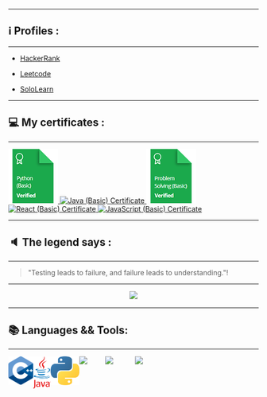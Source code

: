 
---

## :information_source: Profiles :

---

* [HackerRank](https://www.hackerrank.com/Alaamimi)

* [Leetcode](https://leetcode.com/Alaamimi/)

* [SoloLearn](https://www.sololearn.com/profile/21098635)

---

## :computer: My certificates :

---

<a href="https://github.com/Alaamimi/Certificates/blob/master/Ressources/Python%20Basic.png">
    <img src="badges/python_basic_skill.png" alt="Python (Basic) Certificate"/>
</a>

<a href="https://github.com/Alaamimi/Certificates/blob/master/Ressources/Java.png">
    <img src="https://github.com/Alaamimi/Alaamimi/blob/main/badges/java_basic_skill.png" alt="Java (Basic) Certificate"/>
</a>

<a href="https://github.com/Alaamimi/Certificates/blob/master/Ressources/Problem%20Solving%20Basic.png">
    <img src="badges/problem_solving_basic_skill.png" alt="Problem Solving (Basic) Certificate"/>
</a>

<a href="https://github.com/Alaamimi/Certificates/blob/master/Ressources/React-Basic.png">
    <img src="https://github.com/Alaamimi/Alaamimi/blob/main/badges/react_basic_skill.png" alt="React (Basic) Certificate"/>
</a>

<a href="https://github.com/Alaamimi/Certificates/blob/master/Ressources/javaScript.png">
    <img src="https://github.com/Alaamimi/Alaamimi/blob/main/badges/javascript_basic_skill.png" alt="JavaScript (Basic) Certificate"/>
</a>


---

## :speaker: The legend says :

---

> "Testing leads to failure, and failure leads to understanding."!

---

</p>
<p align="center">  
<img src="https://steamuserimages-a.akamaihd.net/ugc/2419998257285703812/AA29C335462FF165313CD8F167496E0C869028FA/" width="1200">
</p>

---

## 📚 Languages && Tools:

---

<img align="left" src="https://github.com/Alaamimi/Alaamimi/blob/main/Src/1200px-ISO_C%2B%2B_Logo.svg.png" width="50" />   
<img align="left" src="https://github.com/Alaamimi/Alaamimi/blob/main/Src/1200px-Java_Logo.svg.png" width="35" />   
<img align="left" src="https://github.com/Alaamimi/Alaamimi/blob/main/Src/768px-Python-logo-notext.svg.png" width="58" />
<img align="left" Src="https://seeklogo.com/images/C/c-programming-language-logo-9B32D017B1-seeklogo.com.png" width="52"/>
<img align="left" src="https://i.pinimg.com/originals/8c/b1/8c/8cb18c72082d13eb581cf6d452e8e266.png" width="60" />
<img align="left" src="https://bashlogo.com/img/symbol/jpg/full_colored_dark.jpg" width="55" />


